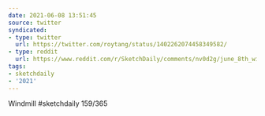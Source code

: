 ```yaml
---
date: 2021-06-08 13:51:45
source: twitter
syndicated:
- type: twitter
  url: https://twitter.com/roytang/status/1402262074458349582/
- type: reddit
  url: https://www.reddit.com/r/SketchDaily/comments/nv0d2g/june_8th_windmills/h1155ut/
tags:
- sketchdaily
- '2021'
---
```


Windmill #sketchdaily 159/365